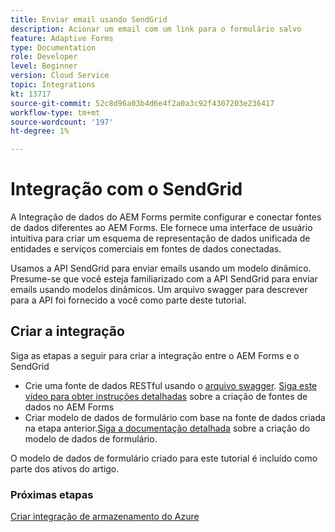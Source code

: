 ```yaml
---
title: Enviar email usando SendGrid
description: Acionar um email com um link para o formulário salvo
feature: Adaptive Forms
type: Documentation
role: Developer
level: Beginner
version: Cloud Service
topic: Integrations
kt: 13717
source-git-commit: 52c8d96a03b4d6e4f2a0a3c92f4307203e236417
workflow-type: tm+mt
source-wordcount: '197'
ht-degree: 1%

---
```


# Integração com o SendGrid

A Integração de dados do AEM Forms permite configurar e conectar fontes de dados diferentes ao AEM Forms. Ele fornece uma interface de usuário intuitiva para criar um esquema de representação de dados unificada de entidades e serviços comerciais em fontes de dados conectadas.

Usamos a API SendGrid para enviar emails usando um modelo dinâmico. Presume-se que você esteja familiarizado com a API SendGrid para enviar emails usando modelos dinâmicos. Um arquivo swagger para descrever para a API foi fornecido a você como parte deste tutorial.

## Criar a integração

Siga as etapas a seguir para criar a integração entre o AEM Forms e o SendGrid

* Crie uma fonte de dados RESTful usando o [arquivo swagger](./assets/SendGridWithDynamicTemplate.yaml). [Siga este vídeo para obter instruções detalhadas](https://experienceleague.adobe.com/docs/experience-manager-learn/forms/ic-web-channel-tutorial/parttwo.html) sobre a criação de fontes de dados no AEM Forms
* Criar modelo de dados de formulário com base na fonte de dados criada na etapa anterior.[Siga a documentação detalhada](https://experienceleague.adobe.com/docs/experience-manager-cloud-service/content/forms/integrate/use-form-data-model/create-form-data-models.html) sobre a criação do modelo de dados de formulário.

O modelo de dados de formulário criado para este tutorial é incluído como parte dos ativos do artigo.

### Próximas etapas

[Criar integração de armazenamento do Azure](./create-fdm.md)


